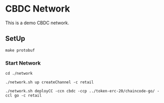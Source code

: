 # CBDC Network
This is a demo CBDC network.

## SetUp
```make protobuf```

### Start Network
```cd ./network```

```./network.sh up createChannel -c retail```

```./network.sh deployCC -ccn cbdc -ccp ../token-erc-20/chaincode-go/ -ccl go -c retail```